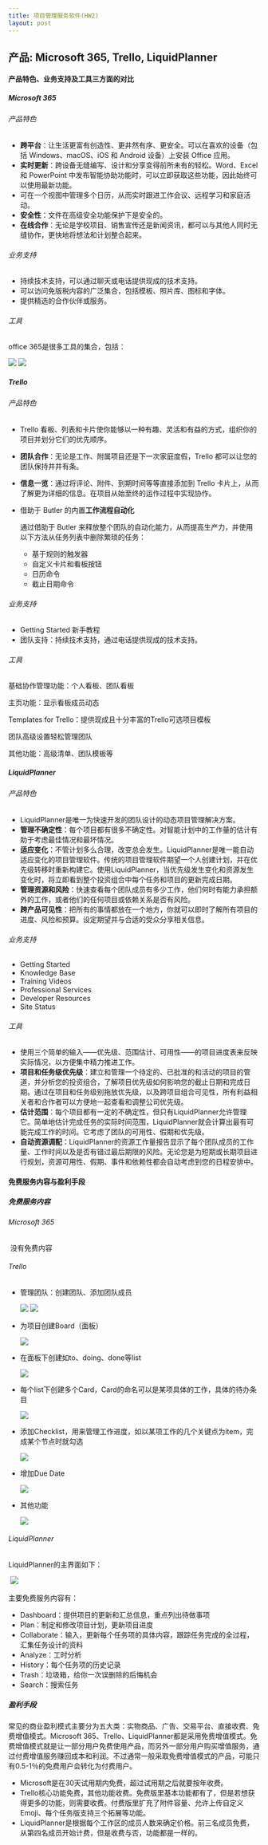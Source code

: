 ```yaml
---
title: 项目管理服务软件(HW2)
layout: post
---    
```

## 产品: Microsoft 365, Trello, LiquidPlanner  



#### 产品特色、业务支持及工具三方面的对比

##### Microsoft 365

###### 产品特色

- **跨平台**：让生活更富有创造性、更井然有序、更安全。可以在喜欢的设备（包括 Windows、macOS、iOS 和 Android 设备）上安装 Office 应用。
- **实时更新**：跨设备无缝编写、设计和分享变得前所未有的轻松。Word、Excel 和 PowerPoint 中发布智能协助功能时，可以立即获取这些功能，因此始终可以使用最新功能。
- 可在一个视图中管理多个日历，从而实时跟进工作会议、远程学习和家庭活动。
- **安全性**：文件在高级安全功能保护下是安全的。
- **在线合作**：无论是学校项目、销售宣传还是新闻资讯，都可以与其他人同时无缝协作，更快地将想法和计划整合起来。

###### 业务支持

- 持续技术支持，可以通过聊天或电话提供现成的技术支持。
- 可以访问免版税内容的广泛集合，包括模板、照片库、图标和字体。
- 提供精选的合作伙伴或服务。

###### 工具

office 365是很多工具的集合，包括：

<img src="{{ site.baseurl }}/assets/images/2-1.png">

<img src="{{ site.baseurl }}/assets/images/2-2.png">

##### Trello

###### 产品特色

- Trello 看板、列表和卡片使你能够以一种有趣、灵活和有益的方式，组织你的项目并划分它们的优先顺序。

- **团队合作**：无论是工作、附属项目还是下一次家庭度假，Trello 都可以让您的团队保持井井有条。

- **信息一览**：通过将评论、附件、到期时间等等直接添加到 Trello 卡片上，从而了解更为详细的信息。在项目从始至终的运作过程中实现协作。

- 借助于 Butler 的内置**工作流程自动化**

  通过借助于 Butler 来释放整个团队的自动化能力，从而提高生产力，并使用以下方法从任务列表中删除繁琐的任务：

  - 基于规则的触发器
  - 自定义卡片和看板按钮
  - 日历命令
  - 截止日期命令

###### 业务支持

- Getting Started 新手教程
- 团队支持：持续技术支持，通过电话提供现成的技术支持。

###### 工具

基础协作管理功能：个人看板、团队看板

主页功能：显示看板成员动态

Templates for Trello：提供现成且十分丰富的Trello可选项目模板

团队高级设置轻松管理团队

其他功能：高级清单、团队模板等



##### LiquidPlanner

###### 产品特色

- LiquidPlanner是唯一为快速开发的团队设计的动态项目管理解决方案。
- **管理不确定性**：每个项目都有很多不确定性。对智能计划中的工作量的估计有助于考虑最佳情况和最坏情况。
- **适应变化**：不管计划多么合理，改变总会发生。LiquidPlanner是唯一能自动适应变化的项目管理软件。传统的项目管理软件期望一个人创建计划，并在优先级转移时重新构建它。使用LiquidPlanner，当优先级发生变化和资源发生变化时，将立即看到整个投资组合中每个任务和项目的更新完成日期。
- **管理资源和风险**：快速查看每个团队成员有多少工作，他们何时有能力承担额外的工作，或者他们的任何项目或依赖关系是否有风险。
- **跨产品可见性**：把所有的事情都放在一个地方，你就可以即时了解所有项目的进度、风险和预算。设定期望并与合适的受众分享相关信息。

###### 业务支持

- Getting Started
- Knowledge Base 
- Training Videos
- Professional Services
- Developer Resources
- Site Status 

###### 工具

- 使用三个简单的输入——优先级、范围估计、可用性——的项目进度表来反映实际情况，以方便集中精力推进工作。
- **项目和任务级优先级**：建立和管理一个待定的、已批准的和活动的项目的管道，并分析您的投资组合，了解项目优先级如何影响您的截止日期和完成日期。通过在项目和任务级别拖放优先级，以及跨项目组合可见性，所有利益相关者和合作者可以方便地一起查看和调整公司优先级。
- **估计范围**：每个项目都有一定的不确定性，但只有LiquidPlanner允许管理它。简单地估计完成任务的实际时间范围，LiquidPlanner就会计算出最有可能完成工作的时间。它考虑了团队的可用性、假期和优先级。
- **自动资源调配**：LiquidPlanner的资源工作量报告显示了每个团队成员的工作量、工作时间以及是否有错过最后期限的风险。无论您是为短期或长期项目进行规划，资源可用性、假期、事件和依赖性都会自动考虑到您的日程安排中。

#### 免费服务内容与盈利手段

##### 免费服务内容

###### Microsoft 365

​	没有免费内容

###### Trello

- 管理团队：创建团队、添加团队成员

  <img src="{{ site.baseurl }}/assets/images/2-3.jpg">

  <img src="{{ site.baseurl }}/assets/images/2-4.jpg">


- 为项目创建Board（面板）

  <img src="{{ site.baseurl }}/assets/images/2-5.jpg">

- 在面板下创建如to、doing、done等list

  <img src="{{ site.baseurl }}/assets/images/2-6.jpg">

- 每个list下创建多个Card，Card的命名可以是某项具体的工作，具体的待办条目

  <img src="{{ site.baseurl }}/assets/images/2-7.jpg">

- 添加Checklist，用来管理工作进度，如以某项工作的几个关键点为item，完成某个节点时就勾选

  <img src="{{ site.baseurl }}/assets/images/2-8.jpg">

- 增加Due Date

  <img src="{{ site.baseurl }}/assets/images/2-9.jpg">

- 其他功能

  <img src="{{ site.baseurl }}/assets/images/2-10.jpg">

###### LiquidPlanner

LiquidPlanner的主界面如下：

​	<img src="{{ site.baseurl }}/assets/images/2-11.jpg">

主要免费服务内容有：

- Dashboard：提供项目的更新和汇总信息，重点列出待做事项
- Plan：制定和修改项目计划，更新项目进度
- Collaborate：输入，更新每个任务项的具体内容，跟踪任务完成的全过程，汇集任务设计的资料
- Analyze：工时分析
- History：每个任务项的历史记录
- Trash：垃圾箱，给你一次误删除的后悔机会
- Search：搜索任务

##### 盈利手段

常见的商业盈利模式主要分为五大类：实物商品、广告、交易平台、直接收费、免费增值模式。Microsoft 365、Trello、LiquidPlanner都是采用免费增值模式。免费增值模式就是让一部分用户免费使用产品，而另外一部分用户购买增值服务，通过付费增值服务赚回成本和利润。不过通常一般采取免费增值模式的产品，可能只有0.5-1％的免费用户会转化为付费用户。

- Microsoft是在30天试用期内免费，超过试用期之后就要按年收费。
- Trello核心功能免费，其他功能收费。免费版里基本功能都有了，但是若想获得更多的功能，则需要收费。付费版里扩充了附件容量、允许上传自定义Emoji、每个任务版支持三个拓展等功能。
- LiquidPlanner是根据每个工作区的成员人数来确定价格。前三名成员免费，从第四名成员开始计费，但是收费与否，功能都是一样的。